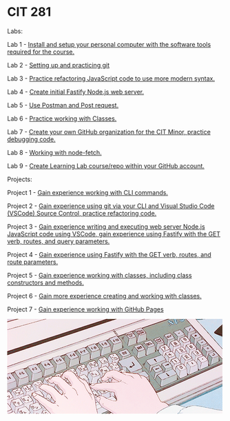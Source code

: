 # CIT 281

Labs:

Lab 1 - [Install and setup your personal computer with the software tools required for the course.](https://beawetton.github.io/cit-lab1/)


Lab 2 - [Setting up and practicing git](https://beawetton.github.io/cit-lab2/)


Lab 3 - [Practice refactoring JavaScript code to use more modern syntax.](https://beawetton.github.io/cit-lab3/)


Lab 4 - [Create initial Fastify Node.js web server.](https://beawetton.github.io/cit-lab4/)


Lab 5 - [Use Postman and Post request.](https://beawetton.github.io/cit-lab5/)


Lab 6 - [Practice working with Classes.](https://beawetton.github.io/cit-lab6/)


Lab 7 - [Create your own GitHub organization for the CIT Minor, practice debugging code.](https://beawetton.github.io/cit-lab7/)


Lab 8 - [Working with node-fetch.](https://beawetton.github.io/cit-lab8/)


Lab 9 - [Create Learning Lab course/repo within your GitHub account.](https://beawetton.github.io/cit-lab9/)



Projects:

Project 1 - [Gain experience working with CLI commands.](https://beawetton.github.io/cit-p1/)


Project 2 - [Gain experience using git via your CLI and Visual Studio Code (VSCode) Source Control, practice refactoring code.](https://beawetton.github.io/cit-p2/)


Project 3 - [Gain experience writing and executing web server Node.js JavaScript code using VSCode, gain experience using Fastify with the GET verb, routes, and query parameters.](https://beawetton.github.io/cit-p3/)


Project 4 - [Gain experience using Fastify with the GET verb, routes, and route parameters.](https://github.com/beawetton/cit-p4)


Project 5 - [Gain experience working with classes, including class constructors and methods.](https://github.com/beawetton/cit-p5)


Project 6 - [Gain more experience creating and working with classes.](https://github.com/beawetton/cit-p6)


Project 7 - [Gain experience working with GitHub Pages](https://github.com/beawetton/cit-p7)



![Image description](coding.gif)

